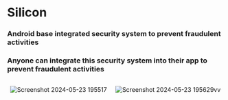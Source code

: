 # Silicon

### Android base integrated security system to prevent fraudulent activities

### Anyone can integrate this security system into their app to prevent fraudulent activities

<div style="display: flex; justify-content: center; flex-wrap: wrap; gap: 20px;">


![Screenshot 2024-05-23 195517](https://github.com/lokeshimarathi/Silicon/assets/115028627/d8b12133-ba9c-4447-84f5-ff900126f6c6)

![Screenshot 2024-05-23 195629vv](https://github.com/lokeshimarathi/Silicon/assets/115028627/e97f78ac-baf2-4d1f-b02f-6914a8f3b586)
</div>


